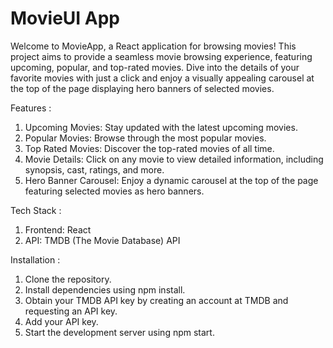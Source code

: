 # MovieUI App

Welcome to MovieApp, a React application for browsing movies! This project aims to provide a seamless movie browsing experience, featuring upcoming, popular, and top-rated movies. Dive into the details of your favorite movies with just a click and enjoy a visually appealing carousel at the top of the page displaying hero banners of selected movies.

Features : <br/>
1. Upcoming Movies: Stay updated with the latest upcoming movies.
2. Popular Movies: Browse through the most popular movies.
3. Top Rated Movies: Discover the top-rated movies of all time.
4. Movie Details: Click on any movie to view detailed information, including synopsis, cast, ratings, and more.
5. Hero Banner Carousel: Enjoy a dynamic carousel at the top of the page featuring selected movies as hero banners.
   
Tech Stack : <br/>
1. Frontend: React
2. API: TMDB (The Movie Database) API

Installation : <br/>
1. Clone the repository.
2. Install dependencies using npm install.
3. Obtain your TMDB API key by creating an account at TMDB and requesting an API key.
4. Add your API key.
5. Start the development server using npm start.
